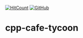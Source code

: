 [![HitCount](http://hits.dwyl.io/girincute/cpp-cafe-tycoon.svg)](http://hits.dwyl.io/girincute/cpp-cafe-tycoon)
[![GitHub](https://img.shields.io/github/license/mashape/apistatus.svg?style=popout-square)](https://github.com/girincute/cpp-cafe-tycoon/blob/master/LICENSE)
# cpp-cafe-tycoon
